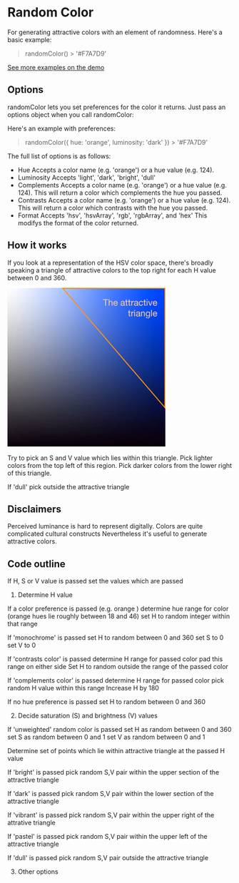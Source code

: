 # Random Color

For generating attractive colors with an element of randomness. Here's a basic example:

>  randomColor()
   \> '#F7A7D9'

[See more examples on the demo](https://rawgithub.com/davidmerfield/Random-Color/master/demo/index.html)

## Options

randomColor lets you set preferences for the color it returns. Just pass an options object when you call randomColor:

Here's an example with preferences:

>  randomColor({
      hue: 'orange',
      luminosity: 'dark'
   })
   \> '#F7A7D9'

The full list of options is as follows:

- Hue
      Accepts a color name (e.g. 'orange') or a hue value (e.g. 124).
- Luminosity
      Accepts 'light', 'dark', 'bright', 'dull'
- Complements
      Accepts a color name (e.g. 'orange') or a hue value (e.g. 124).
      This will return a color which complements the hue you passed.
- Contrasts
      Accepts a color name (e.g. 'orange') or a hue value (e.g. 124).
      This will return a color which contrasts with the hue you passed.
- Format
      Accepts 'hsv', 'hsvArray', 'rgb', 'rgbArray', and 'hex'
      This modifys the format of the color returned.

## How it works

If you look at a representation of the HSV color space, there's broadly speaking a triangle of attractive colors to the top right for each H value between 0 and 360. 

![Attractive triangle](/demo/attractive_triangle.png "Attractive triangle")

Try to pick an S and V value which lies within this triangle. Pick lighter colors from the top left of this region. Pick darker colors from the lower right of this triangle.

If 'dull' pick outside the attractive triangle

## Disclaimers

Perceived luminance is hard to represent digitally. Colors are quite complicated cultural constructs Nevertheless it's useful to generate attractive colors.

## Code outline

If H, S or V value is passed
   set the values which are passed

1. Determine H value

If a color preference is passed (e.g. orange )
   determine hue range for color (orange hues lie roughly between 18 and 46)
   set H to random integer within that range

If 'monochrome' is passed
   set H to random between 0 and 360
   set S to 0
   set V to 0

If 'contrasts color' is passed
   determine H range for passed color
   pad this range on either side
   Set H to random outside the range of the passed color

If 'complements color' is passed
   determine H range for passed color
   pick random H value within this range
   Increase H by 180

If no hue preference is passed
   set H to random between 0 and 360

2. Decide saturation (S) and brightness (V) values

If 'unweighted' random color is passed
   set H as random between 0 and 360
   set S as random between 0 and 1
   set V as random between 0 and 1

Determine set of points which lie within attractive triangle at the passed H value

If 'bright' is passed
   pick random S,V pair within the upper section of the attractive triangle

If 'dark' is passed
   pick random S,V pair within the lower section of the attractive triangle

If 'vibrant' is passed
   pick random S,V pair within the upper right of the attrative triangle

If 'pastel' is passed
   pick random S,V pair within the upper left of the attractive triangle

If 'dull' is passed
   pick random S,V pair outside the attractive triangle

3. Other options


